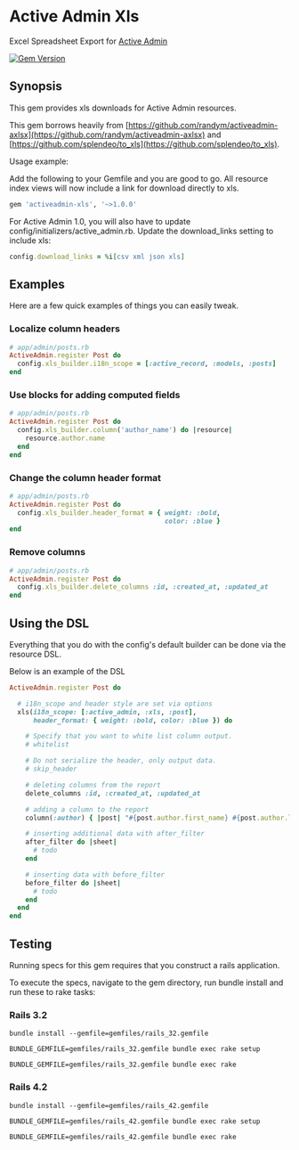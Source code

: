 # Active Admin Xls

Excel Spreadsheet Export for [Active Admin](https://www.activeadmin.info/)

[![Gem Version](https://badge.fury.io/rb/activeadmin-xls.svg)](https://badge.fury.io/rb/activeadmin-xls)

## Synopsis

This gem provides xls downloads for Active Admin resources.

This gem borrows heavily from [https://github.com/randym/activeadmin-axlsx](https://github.com/randym/activeadmin-axlsx) and [https://github.com/splendeo/to_xls](https://github.com/splendeo/to_xls).

Usage example:

Add the following to your Gemfile and you are good to go.
All resource index views will now include a link for download directly
to xls.

```ruby
gem 'activeadmin-xls', '~>1.0.0'
```

For Active Admin 1.0, you will also have to update config/initializers/active_admin.rb.  Update the download\_links setting to include xls:

```ruby
config.download_links = %i[csv xml json xls]
```

## Examples

Here are a few quick examples of things you can easily tweak.

### Localize column headers

```ruby
# app/admin/posts.rb
ActiveAdmin.register Post do
  config.xls_builder.i18n_scope = [:active_record, :models, :posts]
end
```

### Use blocks for adding computed fields

```ruby
# app/admin/posts.rb
ActiveAdmin.register Post do
  config.xls_builder.column('author_name') do |resource|
    resource.author.name
  end
end
```

### Change the column header format

```ruby
# app/admin/posts.rb
ActiveAdmin.register Post do
  config.xls_builder.header_format = { weight: :bold,
                                       color: :blue }
end
```

### Remove columns

```ruby
# app/admin/posts.rb
ActiveAdmin.register Post do
  config.xls_builder.delete_columns :id, :created_at, :updated_at
end
```

## Using the DSL

Everything that you do with the config's default builder can be done via
the resource DSL.

Below is an example of the DSL

```ruby
ActiveAdmin.register Post do

  # i18n_scope and header style are set via options
  xls(i18n_scope: [:active_admin, :xls, :post],
      header_format: { weight: :bold, color: :blue }) do

    # Specify that you want to white list column output.
    # whitelist

    # Do not serialize the header, only output data.
    # skip_header

    # deleting columns from the report
    delete_columns :id, :created_at, :updated_at

    # adding a column to the report
    column(:author) { |post| "#{post.author.first_name} #{post.author.last_name}" }

    # inserting additional data with after_filter
    after_filter do |sheet|
      # todo
    end

    # inserting data with before_filter
    before_filter do |sheet|
      # todo
    end
  end
end
```

## Testing

Running specs for this gem requires that you construct a rails application.

To execute the specs, navigate to the gem directory, run bundle install and run these to rake tasks:

### Rails 3.2

```text
bundle install --gemfile=gemfiles/rails_32.gemfile
```

```text
BUNDLE_GEMFILE=gemfiles/rails_32.gemfile bundle exec rake setup
```

```text
BUNDLE_GEMFILE=gemfiles/rails_32.gemfile bundle exec rake
```

### Rails 4.2

```text
bundle install --gemfile=gemfiles/rails_42.gemfile
```

```text
BUNDLE_GEMFILE=gemfiles/rails_42.gemfile bundle exec rake setup
```

```text
BUNDLE_GEMFILE=gemfiles/rails_42.gemfile bundle exec rake
```

